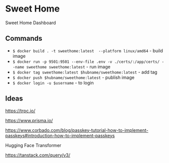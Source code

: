 # Sweet Home
Sweet Home Dashboard

## Commands
- `$ docker build . -t sweethome:latest  --platform linux/amd64` - build image
- `$ docker run -p 9501:9501 --env-file .env -v ./certs/:/app/certs/ --name sweethome sweethome:latest` - run image
- `$ docker tag sweethome:latest $hubname/sweethome:latest` - add tag
- `$ docker push $hubname/sweethome:latest` - publish image
- `$ docker login -u $username` - to login 

## Ideas
 https://trpc.io/

https://www.prisma.io/

https://www.corbado.com/blog/passkey-tutorial-how-to-implement-passkeys#introduction-how-to-implement-passkeys


Hugging Face Transformer


https://tanstack.com/query/v3/

